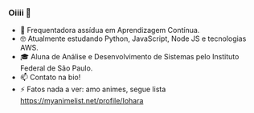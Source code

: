 ### Oiiii 👋
- 🔭 Frequentadora assídua em Aprendizagem Contínua.
- 🤓 Atualmente estudando Python, JavaScript, Node JS e tecnologias AWS.
- 🎓 Aluna de Análise e Desenvolvimento de Sistemas pelo Instituto Federal de São Paulo.
- 📫 Contato na bio! 
- ⚡ Fatos nada a ver: amo animes, segue lista https://myanimelist.net/profile/Iohara

<!--
**Iohara1997/Iohara1997** is a ✨ _special_ ✨ repository because its `README.md` (this file) appears on your GitHub profile.

Here are some ideas to get you started:

- 🔭 I’m currently working on ...
- 🌱 I’m currently learning ...
- 👯 I’m looking to collaborate on ...
- 🤔 I’m looking for help with ...
- 💬 Ask me about ...
- 📫 How to reach me: ...
- 😄 Pronouns: ...
- ⚡ Fun fact: ...
-->
